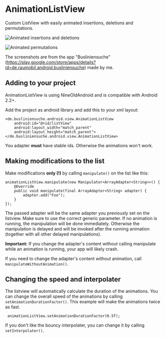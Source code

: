 AnimationListView
=================

Custom ListView with easily animated insertions, deletions and permutations.

![](https://raw.githubusercontent.com/cypressious/AnimationListView/master/gifs/change.gif "Animated insertions and deletions")

![](https://raw.githubusercontent.com/cypressious/AnimationListView/master/gifs/permutate.gif "Animated permutations")

The screenshots are from the app "Busliniensuche" (https://play.google.com/store/apps/details?id=de.raumobil.android.busliniensuche) made by me.

## Adding to your project

AnimationListView is using NineOldAndroid and is compatible with Android 2.2+.

Add the project as android library and add this to your xml layout:

    <de.busliniensuche.android.view.AnimationListView
        android:id="@+id/listView"
        android:layout_width="match_parent"
        android:layout_height="match_parent">
    </de.busliniensuche.android.view.AnimationListView>
    
You adapter **must** have stable ids. Otherwise the animations won't work.
    
## Making modifications to the list

Make modifications **only (!)** by calling `manipulate()` on the list like this:

    animationListView.manipulate(new Manipulator<ArrayAdapter<String>>() {
        @Override
        public void manipulate(final ArrayAdapter<String> adapter) {
            adapter.add("Foo");
        }
    });
    
The passed adapter will be the same adapter you previously set on the listview. Make sure to use the correct generic parameter. If no animation is running, the manipulation will be done immediately. Otherwise the manipulation is delayed and will be invoked after the running animation (together with all other delayed manipulations).

**Important:** If you change the adapter's content without calling manipulate while an animation is running, your app will likely crash.

If you need to change the adapter's content without animation, call `manipulateWithoutAnimation()`.

## Changing the speed and interpolater

The listview will automatically calculate the duration of the animations. You can change the overall speed of the animations by calling `setAnimationDurationFactor()`. This example will make the animations twice as fast.

     animationListView.setAnimationDurationFactor(0.5f);
     
If you don't like the bouncy interpolater, you can change it by calling `setInterpolater()`.
